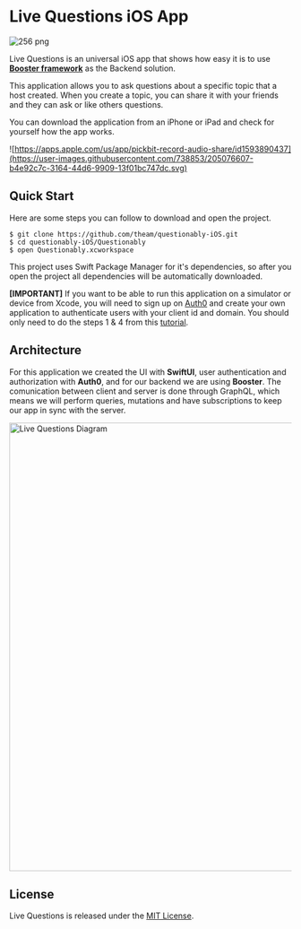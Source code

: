 # Live Questions iOS App

![256 png](https://user-images.githubusercontent.com/738853/205069300-7551a459-ed94-4c5e-80f1-36d3cb5b3066.jpeg)

Live Questions is an universal iOS app that shows how easy it is to use [**Booster framework**](http://docs.booster.cloud) as the Backend solution.

This application allows you to ask questions about a specific topic that a host created. When you create a topic, you can share it with your friends and they can ask or like others questions.

You can download the application from an iPhone or iPad and check for yourself how the app works.

![https://apps.apple.com/us/app/pickbit-record-audio-share/id1593890437](https://user-images.githubusercontent.com/738853/205076607-b4e92c7c-3164-44d6-9909-13f01bc747dc.svg)




## Quick Start

Here are some steps you can follow to download and open the project.

```
$ git clone https://github.com/theam/questionably-iOS.git
$ cd questionably-iOS/Questionably 
$ open Questionably.xcworkspace
```

This project uses Swift Package Manager for it's dependencies, so after you open the project all dependencies will be automatically downloaded.

**[IMPORTANT]**
If you want to be able to run this application on a simulator or device from Xcode, you will need to sign up on [Auth0](https://auth0.com) and create your own application to authenticate users with your client id and domain. You should only need to do the steps 1 & 4 from this [tutorial](https://auth0.com/docs/quickstart/native/ios-swift/interactive).


## Architecture

For this application we created the UI with **SwiftUI**, user authentication and authorization with **Auth0**, and for our backend we are using **Booster**. The comunication between client and server is done through GraphQL, which means we will perform queries, mutations and have subscriptions to keep our app in sync with the server.


<img width="800" alt="Live Questions Diagram" src="https://user-images.githubusercontent.com/738853/205601819-3a132fed-1ed0-4883-adb0-51d6dd05a36d.png">


## License

Live Questions is released under the [MIT License](License).
